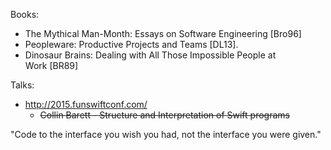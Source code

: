Books:

- The Mythical Man-Month: Essays on Software Engineering [Bro96]
- Peopleware: Productive Projects and Teams [DL13]. 
- Dinosaur Brains: Dealing with All Those Impossible People at Work [BR89]

Talks:
  
- http://2015.funswiftconf.com/
  - ~~Collin Barett - Structure and Interpretation of Swift programs~~

"Code to the interface you wish you had, not the interface you were given."
